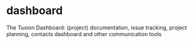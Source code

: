 dashboard
=========

The Tuxion Dashboard: (project) documentation, issue tracking, project planning, contacts dashboard and other communication tools
